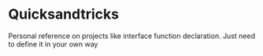 # Quicksandtricks

Personal reference on projects like interface function declaration. Just need to define it in your own way 
